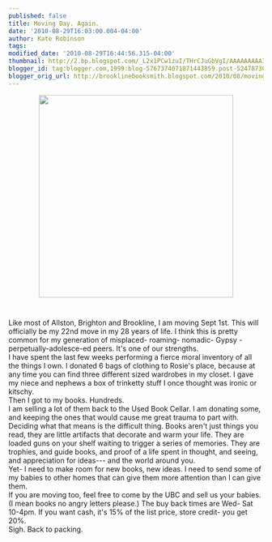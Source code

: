 ```yaml
---
published: false
title: Moving Day. Again.
date: '2010-08-29T16:03:00.004-04:00'
author: Kate Robinson
tags: 
modified_date: '2010-08-29T16:44:56.315-04:00'
thumbnail: http://2.bp.blogspot.com/_L2x1PCw1zuI/THrCJuGbVgI/AAAAAAAAAIA/-ReX7NpF3H8/s72-c/movingday.jpg
blogger_id: tag:blogger.com,1999:blog-5767374071871443859.post-524787309913669818
blogger_orig_url: http://brooklinebooksmith.blogspot.com/2010/08/moving-day-again.html
---
```


<a href="http://2.bp.blogspot.com/_L2x1PCw1zuI/THrCJuGbVgI/AAAAAAAAAIA/-ReX7NpF3H8/s1600/movingday.jpg"><img style="TEXT-ALIGN: center; MARGIN: 0px auto 10px; WIDTH: 384px; DISPLAY: block; HEIGHT: 400px; CURSOR: hand" id="BLOGGER_PHOTO_ID_5510930566290822658" border="0" alt="" src="http://2.bp.blogspot.com/_L2x1PCw1zuI/THrCJuGbVgI/AAAAAAAAAIA/-ReX7NpF3H8/s400/movingday.jpg" /></a><br /><div>Like most of <span id="SPELLING_ERROR_0" class="blsp-spelling-error">Allston</span>, Brighton and <span id="SPELLING_ERROR_1" class="blsp-spelling-error">Brookline</span>, I am moving Sept 1st. This will officially be my 22<span id="SPELLING_ERROR_2" class="blsp-spelling-error">nd</span> move in my 28 years of life. I think this is pretty common for my generation of misplaced- roaming- nomadic- Gypsy -perpetually-<span id="SPELLING_ERROR_3" class="blsp-spelling-error">adolesce</span>-ed peers. It's one of our strengths. </div><div></div><div></div><div></div><div>I have spent the last few weeks performing a fierce moral inventory of all the things I own. I donated 6 bags of clothing to <span id="SPELLING_ERROR_4" class="blsp-spelling-error">Rosie's</span> place, because at any time you can find three different sized wardrobes in my closet. I gave my niece and nephews a box of <span id="SPELLING_ERROR_5" class="blsp-spelling-error">trinketty</span> stuff I once thought was ironic or kitschy. </div><div></div><div></div><div></div><div></div><div>Then I got to my books. Hundreds.</div><div></div><div></div><div></div><div></div><div>I am selling a lot of them back to the Used Book Cellar. I am donating some, and keeping the ones that would cause me great trauma to part with. Deciding what that means is the difficult thing. Books aren't just things you read, they are little artifacts that decorate and warm your life. They are loaded guns on your shelf waiting to trigger a series of memories. They are trophies, and guide books, and proof of a life spent in thought, and seeing, and appreciation for ideas--- and the world around you. </div><div></div><div></div><div></div><div></div><div>Yet- I need to make room for new books, new ideas. I need to send some of my babies to other homes that can give them more attention than I can give them.</div><div></div><div>If you are moving too, feel free to come by the <span id="SPELLING_ERROR_6" class="blsp-spelling-error">UBC</span> and sell us your babies. (I mean books no angry letters please.) The buy back times are Wed- Sat 10-4pm. If you want cash, it's 15% of the list price, store credit- you get 20%.</div><div></div><div>Sigh. Back to packing.</div><div></div><div></div><div></div>